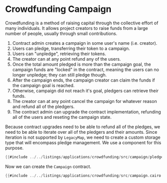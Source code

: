 # Crowdfunding Campaign

Crowdfunding is a method of raising capital through the collective effort of many individuals. It allows project creators to raise funds from a large number of people, usually through small contributions.

1. Contract admin creates a campaign in some user's name (i.e. creator).
2. Users can pledge, transferring their token to a campaign.
3. Users can "unpledge", retrieving their tokens.
4. The creator can at any point refund any of the users.
5. Once the total amount pledged is more than the campaign goal, the campaign funds are "locked" in the contract, meaning the users can no longer unpledge; they can still pledge though.
6. After the campaign ends, the campaign creator can claim the funds if the campaign goal is reached.
7. Otherwise, campaign did not reach it's goal, pledgers can retrieve their funds.
8. The creator can at any point cancel the campaign for whatever reason and refund all of the pledgers.
9. The contract admin can upgrade the contract implementation, refunding all of the users and reseting the campaign state.

Because contract upgrades need to be able to refund all of the pledges, we need to be able to iterate over all of the pledgers and their amounts. Since iteration is not supported by `LegacyMap`, we need to create a custom storage type that will encompass pledge management. We use a component for this purpose.

```rust
{{#include ../../listings/applications/crowdfunding/src/campaign/pledgeable.cairo:component}}
```

Now we can create the `Campaign` contract. 


```rust
{{#include ../../listings/applications/crowdfunding/src/campaign.cairo:contract}}
```
